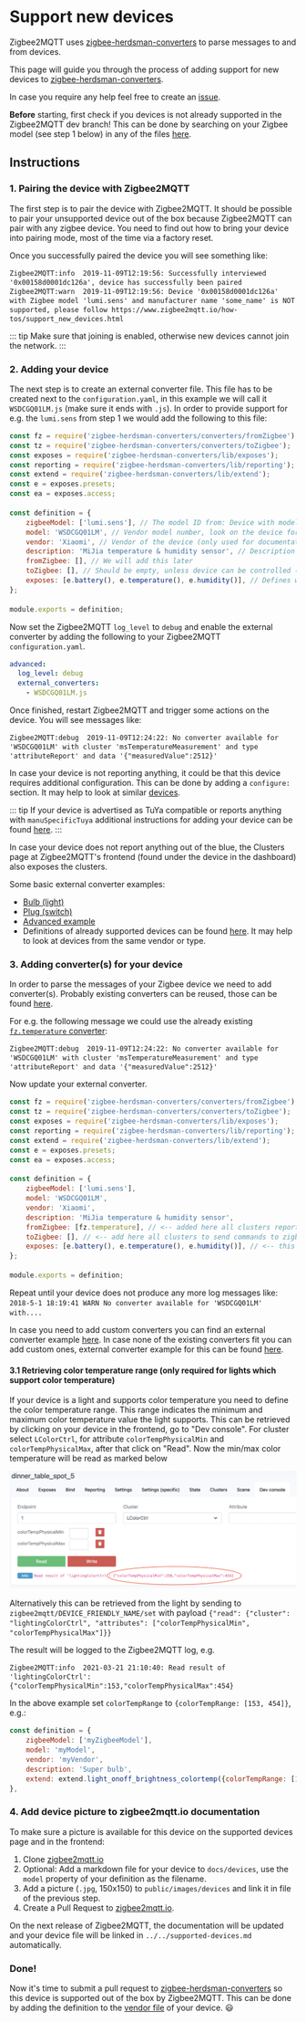 # Support new devices
Zigbee2MQTT uses [zigbee-herdsman-converters](https://github.com/Koenkk/zigbee-herdsman-converters) to parse messages to and from devices.

This page will guide you through the process of adding support for new devices to [zigbee-herdsman-converters](https://github.com/Koenkk/zigbee-herdsman-converters).

In case you require any help feel free to create an [issue](https://github.com/Koenkk/zigbee2mqtt/issues).

**Before** starting, first check if you devices is not already supported in the Zigbee2MQTT dev branch! This can be done by searching on your Zigbee model (see step 1 below) in any of the files [here](https://github.com/Koenkk/zigbee-herdsman-converters/blob/master/devices).

## Instructions
### 1. Pairing the device with Zigbee2MQTT
The first step is to pair the device with Zigbee2MQTT. It should be possible to pair your unsupported device out of the box because Zigbee2MQTT can pair with any zigbee device. You need to find out how to bring your device into pairing mode, most of the time via a factory reset.

Once you successfully paired the device you will see something like:
```
Zigbee2MQTT:info  2019-11-09T12:19:56: Successfully interviewed '0x00158d0001dc126a', device has successfully been paired
Zigbee2MQTT:warn  2019-11-09T12:19:56: Device '0x00158d0001dc126a' with Zigbee model 'lumi.sens' and manufacturer name 'some_name' is NOT supported, please follow https://www.zigbee2mqtt.io/how-tos/support_new_devices.html
```

::: tip
Make sure that joining is enabled, otherwise new devices cannot join the network.
:::

### 2. Adding your device
The next step is to create an external converter file. This file has to be created next to the `configuration.yaml`, in this example we will call it `WSDCGQ01LM.js` (make sure it ends with `.js`). In order to provide support for e.g. the `lumi.sens` from step 1 we would add the following to this file:

```js
const fz = require('zigbee-herdsman-converters/converters/fromZigbee');
const tz = require('zigbee-herdsman-converters/converters/toZigbee');
const exposes = require('zigbee-herdsman-converters/lib/exposes');
const reporting = require('zigbee-herdsman-converters/lib/reporting');
const extend = require('zigbee-herdsman-converters/lib/extend');
const e = exposes.presets;
const ea = exposes.access;

const definition = {
    zigbeeModel: ['lumi.sens'], // The model ID from: Device with modelID 'lumi.sens' is not supported.
    model: 'WSDCGQ01LM', // Vendor model number, look on the device for a model number
    vendor: 'Xiaomi', // Vendor of the device (only used for documentation and startup logging)
    description: 'MiJia temperature & humidity sensor', // Description of the device, copy from vendor site. (only used for documentation and startup logging)
    fromZigbee: [], // We will add this later
    toZigbee: [], // Should be empty, unless device can be controlled (e.g. lights, switches).
    exposes: [e.battery(), e.temperature(), e.humidity()], // Defines what this device exposes, used for e.g. Home Assistant discovery and in the frontend
};

module.exports = definition;
```

Now set the Zigbee2MQTT `log_level` to `debug` and enable the external converter by adding the following to your Zigbee2MQTT `configuration.yaml`.

```yaml
advanced:
  log_level: debug
  external_converters:
    - WSDCGQ01LM.js
```

Once finished, restart Zigbee2MQTT and trigger some actions on the device. You will see messages like:
```
Zigbee2MQTT:debug  2019-11-09T12:24:22: No converter available for 'WSDCGQ01LM' with cluster 'msTemperatureMeasurement' and type 'attributeReport' and data '{"measuredValue":2512}'
```

In case your device is not reporting anything, it could be that this device requires additional configuration. This can be done by adding a `configure:` section. It may help to look at similar [devices](https://github.com/Koenkk/zigbee-herdsman-converters/blob/master/devices).

::: tip
If your device is advertised as TuYa compatible or reports anything with `manuSpecificTuya` additional instructions for adding your device can be found [here](./02_support_new_tuya_devices.md).
:::

In case your device does not report anything out of the blue, the Clusters page at Zigbee2MQTT's frontend (found under the device in the dashboard) also exposes the clusters.

Some basic external converter examples:
- [Bulb (light)](https://github.com/Koenkk/zigbee2mqtt.io/blob/master/docs/externalConvertersExample/light.js)
- [Plug (switch)](https://github.com/Koenkk/zigbee2mqtt.io/blob/master/docs/externalConvertersExample/switch.js)
- [Advanced example](https://github.com/Koenkk/zigbee2mqtt.io/blob/master/docs/externalConvertersExample/freepad_ext.js)
- Definitions of already supported devices can be found [here](https://github.com/Koenkk/zigbee-herdsman-converters/blob/master/devices). It may help to look at devices from the same vendor or type.

### 3. Adding converter(s) for your device
In order to parse the messages of your Zigbee device we need to add converter(s). Probably existing converters can be reused, those can be found [here](https://github.com/Koenkk/zigbee-herdsman-converters/blob/master/converters/fromZigbee.js).

For e.g. the following message we could use the already existing [`fz.temperature` converter](https://github.com/Koenkk/zigbee-herdsman-converters/blob/5c069a34beecc9250d642d02e84f2808af1b4fae/converters/fromZigbee.js#L304):
```
Zigbee2MQTT:debug  2019-11-09T12:24:22: No converter available for 'WSDCGQ01LM' with cluster 'msTemperatureMeasurement' and type 'attributeReport' and data '{"measuredValue":2512}'
```

Now update your external converter.
```js
const fz = require('zigbee-herdsman-converters/converters/fromZigbee');
const tz = require('zigbee-herdsman-converters/converters/toZigbee');
const exposes = require('zigbee-herdsman-converters/lib/exposes');
const reporting = require('zigbee-herdsman-converters/lib/reporting');
const extend = require('zigbee-herdsman-converters/lib/extend');
const e = exposes.presets;
const ea = exposes.access;

const definition = {
    zigbeeModel: ['lumi.sens'],
    model: 'WSDCGQ01LM',
    vendor: 'Xiaomi',
    description: 'MiJia temperature & humidity sensor',
    fromZigbee: [fz.temperature], // <-- added here all clusters reported from zigbee
    toZigbee: [], // <-- add here all clusters to send commands to zigbee
    exposes: [e.battery(), e.temperature(), e.humidity()], // <-- this will define which fields will be exposed in the definition message to configure a front end (e.g. the z2m frontend, Home Assistant, Domoticz)
};

module.exports = definition;
```

Repeat until your device does not produce any more log messages like: `2018-5-1 18:19:41 WARN No converter available for 'WSDCGQ01LM' with....`

In case you need to add custom converters you can find an external converter example [here](https://github.com/Koenkk/zigbee2mqtt.io/blob/master/docs/externalConvertersExample/freepad_ext.js). In case none of the existing converters fit you can add custom ones, external converter example for this can be found [here](https://github.com/Koenkk/zigbee2mqtt.io/blob/master/docs/externalConvertersExample/freepad_ext.js).

#### 3.1 Retrieving color temperature range (only required for lights which support color temperature)
If your device is a light and supports color temperature you need to define the color temperature range. This range indicates the minimum and maximum color temperature value the light supports. This can be retrieved by clicking on your device in the frontend, go to "Dev console". For cluster select `LColorCtrl`, for attribute `colorTempPhysicalMin` and `colorTempPhysicalMax`, after that click on "Read". Now the min/max color temperature will be read as marked below

![colortemp_min_max](../../images/colortemp_min_max.png)

Alternatively this can be retrieved from the light by sending to `zigbee2mqtt/DEVICE_FRIENDLY_NAME/set` with payload `{"read": {"cluster": "lightingColorCtrl", "attributes": ["colorTempPhysicalMin", "colorTempPhysicalMax"]}}`

The result will be logged to the Zigbee2MQTT log, e.g.

```
Zigbee2MQTT:info  2021-03-21 21:10:40: Read result of 'lightingColorCtrl': {"colorTempPhysicalMin":153,"colorTempPhysicalMax":454}
```

In the above example set `colorTempRange` to `{colorTempRange: [153, 454]}`, e.g.:

```js
const definition = {
    zigbeeModel: ['myZigbeeModel'],
    model: 'myModel',
    vendor: 'myVendor',
    description: 'Super bulb',
    extend: extend.light_onoff_brightness_colortemp({colorTempRange: [153, 454]}), // <---
},
```

### 4. Add device picture to zigbee2mqtt.io documentation
To make sure a picture is available for this device on the supported devices page and in the frontend:

1. Clone [zigbee2mqtt.io](https://github.com/Koenkk/zigbee2mqtt.io)
2. Optional: Add a markdown file for your device to `docs/devices`, use the `model` property of your definition as the filename.
3. Add a picture (`.jpg`, 150x150) to `public/images/devices` and link it in file of the previous step.
4. Create a Pull Request to [zigbee2mqtt.io](https://github.com/Koenkk/zigbee2mqtt.io).

On the next release of Zigbee2MQTT, the documentation will be updated and your device file will be linked in `../../supported-devices.md` automatically.

### Done!
Now it's time to submit a pull request to [zigbee-herdsman-converters](https://github.com/Koenkk/zigbee-herdsman-converters) so this device is supported out of the box by Zigbee2MQTT. This can be done by adding the definition to the [vendor file](https://github.com/Koenkk/zigbee-herdsman-converters/tree/master/devices) of your device. :smiley:
